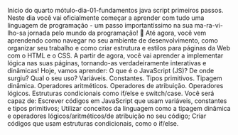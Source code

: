 Inicio do quarto mótulo-dia-01-fundamentos java script primeiros passos.
Neste dia você vai oficialmente começar a aprender com tudo uma linguagem de programação - um passo importantíssimo na sua ma-ra-vi-lho-sa jornada pelo mundo da programação! 🎉
Até agora, você vem aprendendo como navegar no seu ambiente de desenvolvimento, como organizar seu trabalho e como criar estrutura e estilos para páginas da Web com o HTML e o CSS. A partir de agora, você vai aprender a implementar lógica nas suas páginas, tornando-as verdadeiramente interativas e dinâmicas!
Hoje, vamos aprender:
O que é o JavaScript (JS)?
De onde surgiu?
Qual o seu uso?
Variáveis.
Constantes.
Tipos primitivos.
Tipagem dinâmica.
Operadores aritméticos.
Operadores de atribuição.
Operadores lógicos.
Estruturas condicionais como if/else e switch/case.
Você será capaz de:
Escrever códigos em JavaScript que usam variáveis, constantes e tipos primitivos;
Utilizar conceitos da linguagem como a tipagem dinâmica e operadores lógicos/aritméticos/de atribuição no seu código;
Criar códigos que usam estruturas condicionais, como o if/else.
